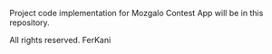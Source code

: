 Project code implementation for Mozgalo Contest App will be in this repository.


All rights reserved. FerKani

